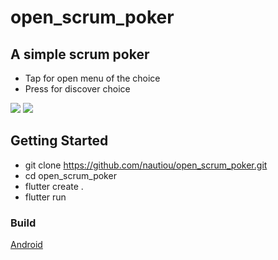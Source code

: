 # open_scrum_poker

A simple scrum poker
--------------------
- Tap for open menu of the choice
- Press for discover choice

![](https://github.com/nautiou/open_scrum_poker/blob/master/images/home_press.png)
![](https://github.com/nautiou/open_scrum_poker/blob/master/images/choice.PNG)

## Getting Started

- git clone https://github.com/nautiou/open_scrum_poker.git
- cd open_scrum_poker
- flutter create .
- flutter run

### Build

 [Android](https://github.com/nautiou/open_scrum_poker/blob/master/build/app/outputs/apk/release/app-release.apk)

